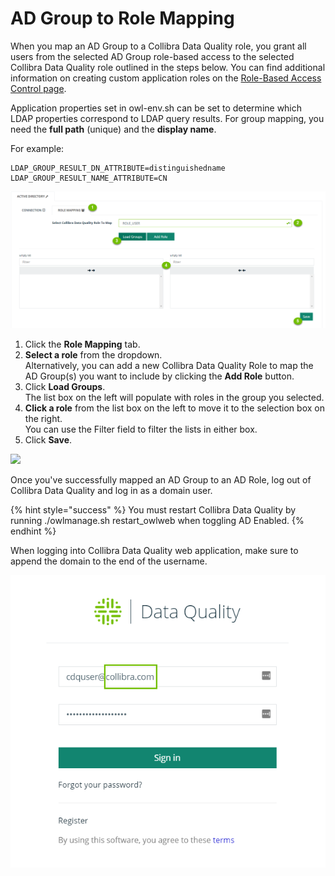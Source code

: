 # AD Group to Role Mapping

When you map an AD Group to a Collibra Data Quality role, you grant all users from the selected AD Group role-based access to the selected Collibra Data Quality role outlined in the steps below. You can find additional information on creating custom application roles on the [Role-Based Access Control page](../role-based-access-control-rbac.md).

Application properties set in owl-env.sh can be set to determine which LDAP properties correspond to LDAP query results. For group mapping, you need the **full path** (unique) and the **display name**.

For example:

```
LDAP_GROUP_RESULT_DN_ATTRIBUTE=distinguishedname
LDAP_GROUP_RESULT_NAME_ATTRIBUTE=CN
```

![Mapping Collibra Data Quality roles](../../../.gitbook/assets/dq-role-mapping-add-roles.png)

1. Click the **Role Mapping** tab.
2. **Select a role** from the dropdown.\
   Alternatively, you can add a new Collibra Data Quality Role to map the AD Group(s) you want to include by clicking the **Add Role** button.
3. Click **Load Groups**.\
   The list box on the left will populate with roles in the group you selected.
4. **Click a role** from the list box on the left to move it to the selection box on the right.\
   You can use the Filter field to filter the lists in either box.
5. Click **Save**.

![](https://lh5.googleusercontent.com/b6FG3k6y73mbVt9eXl8AG9CORfKRGwvcJhR5pRNtx5F4lkjeWc8ZB6uKSd6M0BpoNmYv6Iw8Aai78XNH4fq3bEe6eITdr5f9DFOy9eBDg5b58KWMf94OZoza8I8cwNPMA3uStoUQ)

Once you've successfully mapped an AD Group to an AD Role, log out of Collibra Data Quality and log in as a domain user.

{% hint style="success" %}
You must restart Collibra Data Quality by running ./owlmanage.sh restart\_owlweb when toggling AD Enabled.
{% endhint %}

When logging into Collibra Data Quality web application, make sure to append the domain to the end of the username.

![](<../../../.gitbook/assets/dq-role-mapping-log-in-screen (1).png>)
